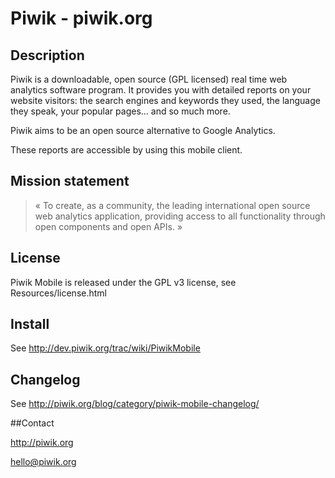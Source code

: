 # Piwik - piwik.org

## Description

Piwik is a downloadable, open source (GPL licensed) real time web analytics 
software program.  It provides you with detailed reports on your website 
visitors: the search engines and keywords they used, the language they speak,
your popular pages... and so much more.

Piwik aims to be an open source alternative to Google Analytics.

These reports are accessible by using this mobile client.

## Mission statement

> « To create, as a community, the leading international open source 
>   web analytics application, providing access to all functionality 
>   through open components and open APIs. » 

## License

Piwik Mobile is released under the GPL v3 license, see Resources/license.html 

## Install

See http://dev.piwik.org/trac/wiki/PiwikMobile

## Changelog

See http://piwik.org/blog/category/piwik-mobile-changelog/

##Contact

http://piwik.org

hello@piwik.org

